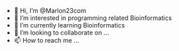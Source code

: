 - 👋 Hi, I’m @Marlon23com
- 👀 I’m interested in programming related Bioinformatics 
- 🌱 I’m currently learning Bioinformatics 
- 💞️ I’m looking to collaborate on ...
- 📫 How to reach me ...

<!---
Marlon23com/Marlon23com is a ✨ special ✨ repository because its `README.md` (this file) appears on your GitHub profile.
You can click the Preview link to take a look at your changes.
--->
